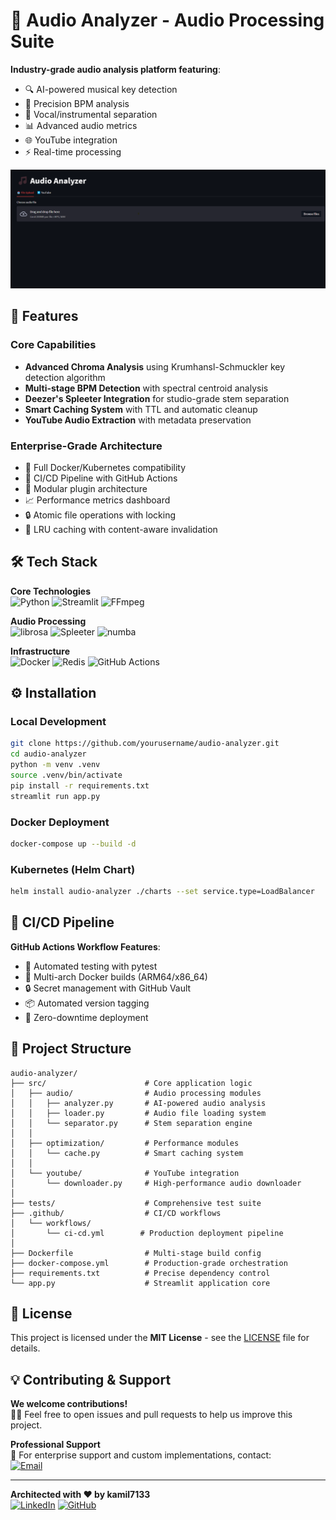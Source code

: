# 🎵 Audio Analyzer - Audio Processing Suite


**Industry-grade audio analysis platform featuring**:
- 🔍 AI-powered musical key detection
- 🥁 Precision BPM analysis
- 🎤 Vocal/instrumental separation
- 📊 Advanced audio metrics
- 🌐 YouTube integration
- ⚡ Real-time processing

![App Screenshot](screenshots/ss1.png)

## 🚀 Features

### Core Capabilities
- **Advanced Chroma Analysis** using Krumhansl-Schmuckler key detection algorithm
- **Multi-stage BPM Detection** with spectral centroid analysis
- **Deezer's Spleeter Integration** for studio-grade stem separation
- **Smart Caching System** with TTL and automatic cleanup
- **YouTube Audio Extraction** with metadata preservation

### Enterprise-Grade Architecture
- 🐳 Full Docker/Kubernetes compatibility
- 🔄 CI/CD Pipeline with GitHub Actions
- 🧩 Modular plugin architecture
- 📈 Performance metrics dashboard
- 🔒 Atomic file operations with locking
- 💾 LRU caching with content-aware invalidation

## 🛠 Tech Stack

**Core Technologies**  
![Python](https://img.shields.io/badge/Python-3.8-3776AB?logo=python)
![Streamlit](https://img.shields.io/badge/Streamlit-1.22-FF4B4B?logo=streamlit)
![FFmpeg](https://img.shields.io/badge/FFmpeg-5.0-007808?logo=ffmpeg)

**Audio Processing**  
![librosa](https://img.shields.io/badge/librosa-0.10-0B0723)
![Spleeter](https://img.shields.io/badge/Spleeter-2.3-FF6F00?logo=deezer)
![numba](https://img.shields.io/badge/Numba-0.58-00A3E0)

**Infrastructure**  
![Docker](https://img.shields.io/badge/Docker-24.0-2496ED?logo=docker)
![Redis](https://img.shields.io/badge/Redis-7.0-DC382D?logo=redis)
![GitHub Actions](https://img.shields.io/badge/GitHub_Actions-3.0-2088FF?logo=github-actions)

## ⚙️ Installation

### Local Development
```bash
git clone https://github.com/yourusername/audio-analyzer.git
cd audio-analyzer
python -m venv .venv
source .venv/bin/activate
pip install -r requirements.txt
streamlit run app.py
```

### Docker Deployment
```bash
docker-compose up --build -d
```

### Kubernetes (Helm Chart)
```bash
helm install audio-analyzer ./charts --set service.type=LoadBalancer
```

## 🧠 CI/CD Pipeline

**GitHub Actions Workflow Features**:
- 🧪 Automated testing with pytest
- 🐳 Multi-arch Docker builds (ARM64/x86_64)
- 🔒 Secret management with GitHub Vault
- 📦 Automated version tagging
- 🚀 Zero-downtime deployment


## 📂 Project Structure

```
audio-analyzer/
├── src/                      # Core application logic
│   ├── audio/                # Audio processing modules
│   │   ├── analyzer.py       # AI-powered audio analysis
│   │   ├── loader.py         # Audio file loading system
│   │   └── separator.py      # Stem separation engine
│   │
│   ├── optimization/         # Performance modules
│   │   └── cache.py          # Smart caching system
│   │
│   └── youtube/              # YouTube integration
│       └── downloader.py     # High-performance audio downloader
│
├── tests/                    # Comprehensive test suite
├── .github/                  # CI/CD workflows
│   └── workflows/
│       └── ci-cd.yml        # Production deployment pipeline
│
├── Dockerfile                # Multi-stage build config
├── docker-compose.yml        # Production-grade orchestration
├── requirements.txt          # Precise dependency control
└── app.py                    # Streamlit application core
```

## 📜 License

This project is licensed under the **MIT License** - see the [LICENSE](LICENSE) file for details.

## 💡 Contributing & Support


**We welcome contributions!**  
👨‍💻 Feel free to open issues and pull requests to help us improve this project.


**Professional Support**  
📧 For enterprise support and custom implementations, contact:  
[![Email](https://img.shields.io/badge/Email-piwowarczykkamil23@gmail.com-important)](mailto:piwowarczykkamil23@gmail.com)

---

**Architected with ❤️ by kamil7133**  
[![LinkedIn](https://img.shields.io/badge/LinkedIn-Connect-blue?logo=linkedin)](https://www.linkedin.com/in/kamil-piwowarczyk-6ba839322/)
[![GitHub](https://img.shields.io/badge/GitHub-Follow-181717?logo=github)](https://github.com/kamil7133)
